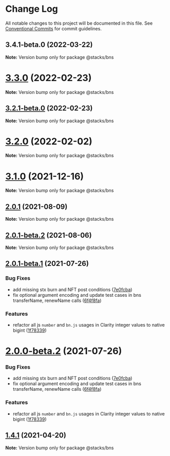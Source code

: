 # Change Log

All notable changes to this project will be documented in this file.
See [Conventional Commits](https://conventionalcommits.org) for commit guidelines.

## 3.4.1-beta.0 (2022-03-22)

**Note:** Version bump only for package @stacks/bns





# [3.3.0](https://github.com/blockstack/stacks.js/compare/v3.2.1-beta.0...v3.3.0) (2022-02-23)

**Note:** Version bump only for package @stacks/bns





## [3.2.1-beta.0](https://github.com/blockstack/stacks.js/compare/v3.2.0...v3.2.1-beta.0) (2022-02-23)

**Note:** Version bump only for package @stacks/bns





# [3.2.0](https://github.com/blockstack/stacks.js/compare/v3.1.1...v3.2.0) (2022-02-02)

**Note:** Version bump only for package @stacks/bns





# [3.1.0](https://github.com/blockstack/stacks.js/compare/v3.0.0...v3.1.0) (2021-12-16)

**Note:** Version bump only for package @stacks/bns





## [2.0.1](https://github.com/blockstack/stacks.js/compare/v2.0.1-beta.2...v2.0.1) (2021-08-09)

**Note:** Version bump only for package @stacks/bns





## [2.0.1-beta.2](https://github.com/blockstack/stacks.js/compare/v2.0.1-beta.1...v2.0.1-beta.2) (2021-08-06)

**Note:** Version bump only for package @stacks/bns





## [2.0.1-beta.1](https://github.com/blockstack/stacks.js/compare/v2.0.0-beta.1...v2.0.1-beta.1) (2021-07-26)


### Bug Fixes

* add missing stx burn and NFT post conditions ([7e0fcba](https://github.com/blockstack/stacks.js/commit/7e0fcba3f52062e9531923e82676e1121a9a3eb0))
* fix optional argument encoding and update test cases in bns transferName, renewName calls ([6f4f8fa](https://github.com/blockstack/stacks.js/commit/6f4f8fa67e208541adf9acbe780f74a8d002e5a2))


### Features

* refactor all js `number` and `bn.js` usages in Clarity integer values to native bigint ([1f78339](https://github.com/blockstack/stacks.js/commit/1f783397e7f5b38aabb6e0342af71b58022aed4c))





# [2.0.0-beta.2](https://github.com/blockstack/stacks.js/compare/v2.0.0-beta.1...v2.0.0-beta.2) (2021-07-26)


### Bug Fixes

* add missing stx burn and NFT post conditions ([7e0fcba](https://github.com/blockstack/stacks.js/commit/7e0fcba3f52062e9531923e82676e1121a9a3eb0))
* fix optional argument encoding and update test cases in bns transferName, renewName calls ([6f4f8fa](https://github.com/blockstack/stacks.js/commit/6f4f8fa67e208541adf9acbe780f74a8d002e5a2))


### Features

* refactor all js `number` and `bn.js` usages in Clarity integer values to native bigint ([1f78339](https://github.com/blockstack/stacks.js/commit/1f783397e7f5b38aabb6e0342af71b58022aed4c))





## [1.4.1](https://github.com/blockstack/stacks.js/compare/v1.4.1-alpha.0...v1.4.1) (2021-04-20)

**Note:** Version bump only for package @stacks/bns
